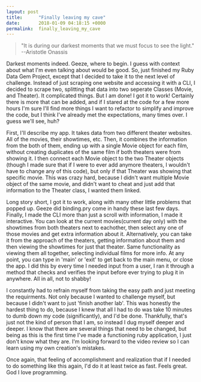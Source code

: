 ```yaml
---
layout: post
title:      "Finally leaving my cave"
date:       2018-01-09 04:18:15 +0000
permalink:  finally_leaving_my_cave
---
```



> "It is during our darkest moments that we must focus to see the light." 
> --Aristotle Onassis

Darkest moments indeed. Geeze, where to begin. I guess with context about what I'm even talking about would be good. So, just finished my Ruby Data Gem Project, except that I decided to take it to the next level of challenge. Instead of just scraping one website and accessing it with a CLI, I decided to scrape two, splitting that data into two seperate Classes (Movie, and Theater). It complicated things. But I am done! I got it to work! Certainly there is more that can be added, and if I stared at the code for a few more hours I'm sure I'll find more things I want to refactor to simplify and improve the code, but I think I've already met the expectations, many times over. I guess we'll see, huh? 

First, I'll describe my app. It takes data from two different theater websites. All of the movies, their showtimes, etc. Then, it combines the information from the both of them, ending up with a single Movie object for each film, without creating duplicates of the same film if both theaters were from showing it. I then connect each Movie object to the two Theater objects (though I made sure that if I were to ever add anymore theaters, I wouldn't have to change any of this code), but only if that Theater was showing that specific movie. This was crazy hard, because I didn't want multiple Movie object of the same movie, and didn't want to cheat and just add that information to the Theater class, I wanted them linked. 

Long story short, I got it to work, along with many other little problems that popped up. Geeze did binding.pry come in handy these last few days. Finally, I made the CLI more than just a scroll with information, I made it interactive. You can look at the current movies(current day only) with the showtimes from both theaters next to eachother, then select any one of those movies and get extra information about it. Alternatively, you can take it from the approach of the theaters, getting information about them and then viewing the showtimes for just that theater. Same functionality as viewing them all together, selecting individual films for more info. At any point, you can type in 'main' or 'exit' to get back to the main menu, or close the app. I did this by every time I needed input from a user, I ran it through a method that checks and verifies the input before ever trying to plug it in anywhere. All in all, not to shabby!

I constantly had to refrain myself from taking the easy path and just meeting the requirments. Not only because I wanted to challenge myself, but because I didn't want to just 'finish another lab'. This was honestly the hardest thing to do, because I knew that all I had to do was take 10 minutes to dumb down my code (significantly), and I'd be done. Thankfully, that's just not the kind of person that I am, so instead I dug myself deeper and deeper. I know that there are several things that need to be changed, but being as this is the first time I've made a functioning ruby application, I just don't know what they are. I'm looking forward to the video review so I can learn using my own creation's mistakes.

Once again, that feeling of accomplishment and realization that if I needed to do something like this again, I'd do it at least twice as fast. Feels great. God I love programming. 
